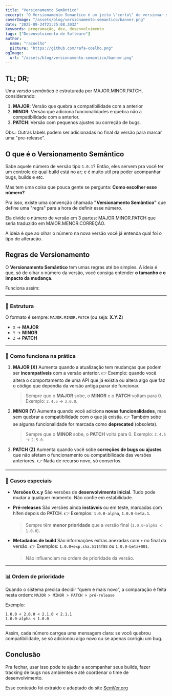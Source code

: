 ```yaml
---
title: "Versionamento Semântico"
excerpt: "O Versionamento Semantico é um jeito \"certo\" de versionar seus sistemas e deixar tudo mais claro."
coverImage: "/assets/blog/versionamento-semantico/banner.png"
date: "2025-09-24T21:25:08.303Z"
keywords: programação, dev, desenvolvimento
tags: ["Desenvolvimento de Software"]
author:
  name: "racoelho"
  picture: "https://github.com/rafa-coelho.png"
ogImage:
  url: "/assets/blog/versionamento-semantico/banner.png"
---
```


## TL; DR;

Uma *versão semântica* é estruturada por MAJOR.MINOR.PATCH, considerando:

1. **MAJOR**: Versão que quebra a compatibilidade com a anterior
2. **MINOR**: Versão que adiciona funcionalidades e quebra não a compatibilidade com a anterior.
3. **PATCH**: Versão com pequenos ajustes ou correção de bugs.

Obs.: Outras labels podem ser adicionadas no final da versão para marcar uma "pre-release".


## O que é o Versionamento Semântico

Sabe aquele número de versão tipo `1.0.1`? 
Então, eles servem pra você ter um controle de qual build está no ar; e é muito util pra poder acompanhar bugs, builds e etc.

Mas tem uma coisa que pouca gente se pergunta: **Como escolher esse número?**

Pra isso, existe uma convenção chamada **"Versionamento Semântico"** que define uma "regra" para a hora de definir esse número.

Ela divide o número de versão em 3 partes: MAJOR.MINOR.PATCH que seria traduzido em MAIOR.MENOR.CORREÇÃO.

A ideia é que ao olhar o número na nova versão você já entenda qual foi o tipo de alteracão.

## Regras de Versionamento

O **Versionamento Semântico** tem umas regras até be simples. A ideia é que, só de olhar o número da versão, você consiga entender **o tamanho e o impacto da mudança**. 

Funciona assim:

---

### 📌 Estrutura

O formato é sempre:
`MAJOR.MINOR.PATCH`
(ou seja: **X.Y.Z**)

* `X` → **MAJOR**
* `Y` → **MINOR**
* `Z` → **PATCH**

---

### 🚀 Como funciona na prática

1. **MAJOR (X)**
   Aumenta quando a atualização tem mudanças que podem ser **incompatíveis** com a versão anterior.
   👉 Exemplo: quando você altera o comportamento de uma API que já existia ou altera algo que faz o código que dependia da versão antiga parar de funcionar.

   > Sempre que o **MAJOR** sobe, o **MINOR** e o **PATCH** voltam para 0.
   > Exemplo: `2.4.5` → `3.0.0`.

2. **MINOR (Y)**
   Aumenta quando você adiciona **novas funcionalidades**, mas sem quebrar a compatibilidade com o que já existia.
   👉 Também sobe se alguma funcionalidade for marcada como **deprecated** (obsoleta).

   > Sempre que o **MINOR** sobe, o **PATCH** volta para 0.
   > Exemplo: `2.4.5` → `2.5.0`.

3. **PATCH (Z)**
   Aumenta quando você sobe **correções de bugs ou ajustes** que não afetam o funcionamento ou compatibilidade das versões anteriores.
   👉 Nada de recurso novo, só consertos.


---

### 🔬 Casos especiais

* **Versões 0.x.y**
  São versões de **desenvolvimento inicial**. Tudo pode mudar a qualquer momento.
  Não confie em estabilidade.

* **Pré-releases**
  São versões ainda **instáveis** ou em teste, marcadas com hífen depois do PATCH.
  👉 Exemplos: `1.0.0-alpha`, `1.0.0-beta.1`.

  > Sempre têm **menor prioridade** que a versão final (`1.0.0-alpha < 1.0.0`).

* **Metadados de build**
  São informações extras anexadas com `+` no final da versão.
  👉 Exemplos: `1.0.0+exp.sha.5114f85` ou `1.0.0-beta+001`.

  > Não influenciam na ordem de prioridade da versão.

---

### 📊 Ordem de prioridade
Quando o sistema precisa decidir “quem é mais novo”, a comparação é feita nesta ordem:
`MAJOR > MINOR > PATCH > pré-release`

Exemplo:

```
1.0.0 < 2.0.0 < 2.1.0 < 2.1.1
1.0.0-alpha < 1.0.0
```

---

Assim, cada número carrgea uma mensagem clara: se você quebrou compatibilidade, se só adicionou algo novo ou se apenas corrigiu um bug.

## Conclusão

Pra fechar, usar isso pode te ajudar a acompanhar seus builds, fazer tracking de bugs nos ambientes e até coordenar o time de desenvolvimento.

Esse conteúdo foi extraido e adaptado do site [SemVer.org](https://semver.org)

